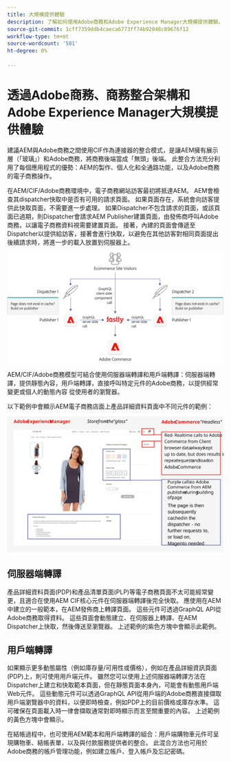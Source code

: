 ```yaml
---
title: 大規模提供體驗
description: 了解如何使用Adobe商務和Adobe Experience Manager大規模提供體驗。
source-git-commit: 1cff7359ddb4caeca6773ff74b92048c89676f12
workflow-type: tm+mt
source-wordcount: '581'
ht-degree: 0%

---
```



# 透過Adobe商務、商務整合架構和Adobe Experience Manager大規模提供體驗

建議AEM與Adobe商務之間使用CIF作為連接器的整合模式，是讓AEM擁有展示層（「玻璃」）和Adobe商務，將商務後端當成「無頭」後端。 此整合方法充分利用了每個應用程式的優勢：AEM的製作、個人化和全通路功能，以及Adobe商務的電子商務操作。

在AEM/CIF/Adobe商務環境中，電子商務網站訪客最初將抵達AEM。 AEM會檢查其dispatcher快取中是否有可用的請求頁面。 如果頁面存在，系統會向訪客提供此快取頁面，不需要進一步處理。 如果Dispatcher不包含請求的頁面，或該頁面已過期，則Dispatcher會請求AEM Publisher建置頁面，由發佈商呼叫Adobe商務，以讓電子商務資料視需要建置頁面。 接著，內建的頁面會傳遞至Dispatcher以提供給訪客，接著會進行快取，以避免在其他訪客對相同頁面提出後續請求時，將進一步的載入放置到伺服器上。

![Adobe體驗管理員和Adobe商務架構概觀圖](../assets/commerce-at-scale/overview.png)

AEM/CIF/Adobe商務模型可結合使用伺服器端轉譯和用戶端轉譯：伺服器端轉譯，提供靜態內容，用戶端轉譯，直接呼叫特定元件的Adobe商務，以提供經常變更或個人的動態內容
從使用者的瀏覽器。

以下範例中會顯示AEM電子商務店面上產品詳細資料頁面中不同元件的範例：

![Adobe體驗管理員和Adobe商務架構概觀圖](../assets/commerce-at-scale/product-details-page.svg)

## 伺服器端轉譯

產品詳細資料頁面(PDP)和產品清單頁面(PLP)等電子商務頁面不太可能經常變更，且適合在使用AEM CIF核心元件在伺服器端轉譯後完全快取。 應使用在AEM中建立的一般範本，在AEM發佈商上轉譯頁面。 這些元件可透過GraphQL API從Adobe商務取得資料。 這些頁面會動態建立、在伺服器上轉譯、在AEM Dispatcher上快取，然後傳送至瀏覽器。 上述範例的紫色方塊中會顯示此範例。

## 用戶端轉譯

如果顯示更多動態屬性（例如庫存量/可用性或價格），例如在產品詳細資訊頁面(PDP)上，則可使用用戶端元件。 雖然您可以使用上述伺服器端轉譯方法在Dispatcher上建立和快取範本頁面，但在靜態頁面本身內，可能會有動態用戶端Web元件。 這些動態元件可以透過GraphQL API從用戶端的Adobe商務直接擷取用戶端瀏覽器中的資料，以便即時檢查，例如PDP上的目前價格或庫存水準。 這可確保在頁面載入時一律會擷取通常對即時顯示而言至關重要的內容。 上述範例的黃色方塊中會顯示。

在結帳過程中，也可使用AEM範本和用戶端轉譯的組合：用戶端購物車元件可呈現購物車、結帳表單，以及與付款服務提供者的整合。 此混合方法也可用於Adobe商務的帳戶管理功能，例如建立帳戶、登入帳戶及忘記密碼。
